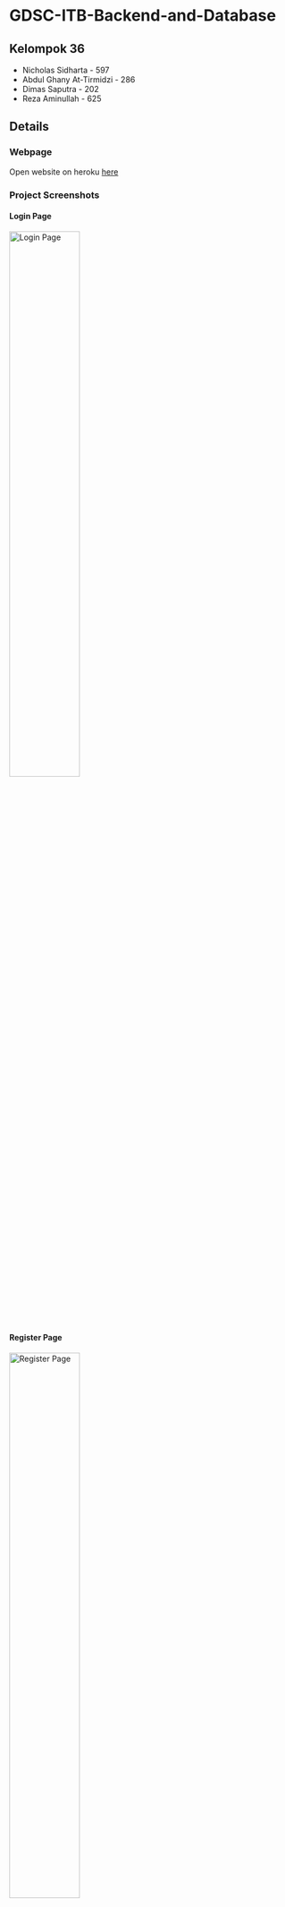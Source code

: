 # GDSC-ITB-Backend-and-Database
## Kelompok 36
- Nicholas Sidharta - 597
- Abdul Ghany At-Tirmidzi - 286
- Dimas Saputra - 202
- Reza Aminullah - 625

## Details
### Webpage
Open website on heroku [here](https://gdsc-itb-backend-and-database.herokuapp.com/)

### Project Screenshots

#### Login Page
<img src="https://user-images.githubusercontent.com/73926625/151904333-295b1e00-b325-489b-8209-6f0f94b50121.png" alt="Login Page" width="50%" height="50%"/>

#### Register Page
<img src="https://user-images.githubusercontent.com/73926625/151904419-d221840e-f971-42a5-a27b-258b26cfadb0.png" alt="Register Page" width="50%" height="50%"/>

#### Movie Page
<img src="https://user-images.githubusercontent.com/73926625/151905120-94c3a9c1-0db5-4334-a55c-702d5e0be353.png" alt="Movie Page" width="50%" height="50%"/>

#### Movie Detail Page
<img src="https://user-images.githubusercontent.com/73926625/151905142-19cc4bbd-ceaa-46fa-b509-4161b2b79991.png" alt="Movie Detail Page" width="50%" height="50%"/>

#### Wishlist Page
<img src="https://user-images.githubusercontent.com/73926625/151905163-88078f02-7ea7-4027-b211-59ad4a731007.png" alt="Wishlist Page" width="50%" height="50%"/>

### Database
<img src="https://user-images.githubusercontent.com/62497214/151981091-2e40edfc-d584-41ee-8c5c-63c52b812277.png" alt="Database Schema" width="50%" height="50%"/>
<p align="justify">
Project ini menggunakan database no-SQL lebih tepatnya yaitu database mongodb. Gambar di atas menunjukkan schema yang dipakai pada project ini yaitu schema User dan schema Movie. Schema User dan Schema Movie memiliki hubungan entitas many-to-many ditunjukkan oleh hubungan key Wishlist pada schema User dengan primary key MovieID pada schema Movie.
</p>

### Jobdesk
TODO
